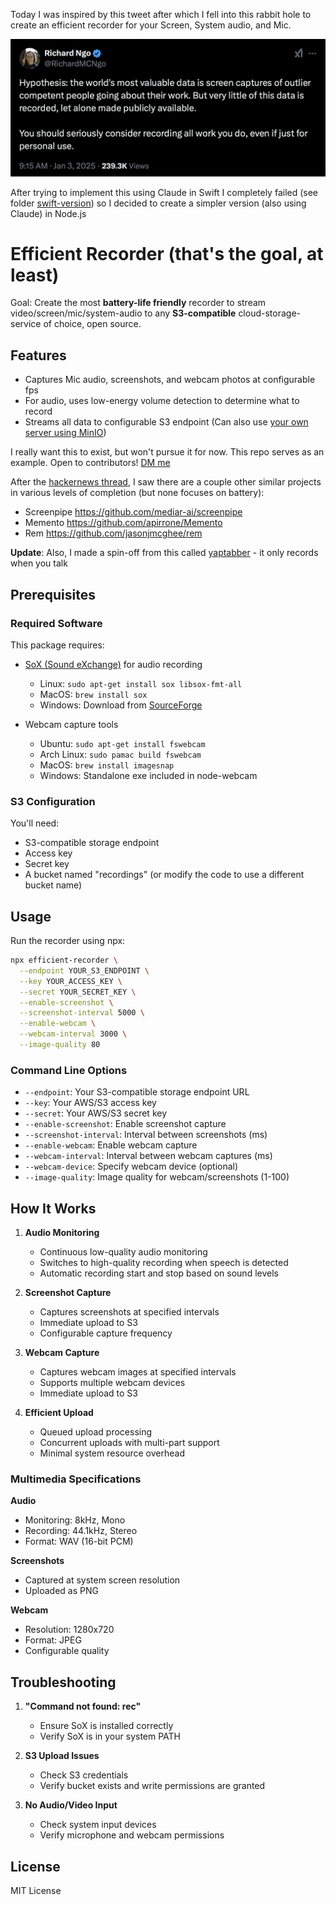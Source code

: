 Today I was inspired by this tweet after which I fell into this rabbit hole to create an efficient recorder for your Screen, System audio, and Mic.

[![](tweet.png)](https://x.com/RichardMCNgo/status/1875093600612261909)

After trying to implement this using Claude in Swift I completely failed (see folder [swift-version](swift-version)) so I decided to create a simpler version (also using Claude) in Node.js

# Efficient Recorder (that's the goal, at least)

Goal: Create the most **battery-life friendly** recorder to stream video/screen/mic/system-audio to any **S3-compatible** cloud-storage-service of choice, open source.

## Features

- Captures Mic audio, screenshots, and webcam photos at configurable fps
- For audio, uses low-energy volume detection to determine what to record
- Streams all data to configurable S3 endpoint (Can also use [your own server using MinIO](https://github.com/minio/minio))

I really want this to exist, but won't pursue it for now. This repo serves as an example. Open to contributors! [DM me](https://x.com/janwilmake)

After the [hackernews thread](https://news.ycombinator.com/item?id=42596607), I saw there are a couple other similar projects in various levels of completion (but none focuses on battery):

- Screenpipe https://github.com/mediar-ai/screenpipe
- Memento https://github.com/apirrone/Memento
- Rem https://github.com/jasonjmcghee/rem

**Update**: Also, I made a spin-off from this called [yaptabber](https://github.com/janwilmake/yaptabber) - it only records when you talk

## Prerequisites

### Required Software

This package requires:

- [SoX (Sound eXchange)](http://sox.sourceforge.net/) for audio recording

  - Linux: `sudo apt-get install sox libsox-fmt-all`
  - MacOS: `brew install sox`
  - Windows: Download from [SourceForge](http://sourceforge.net/projects/sox/files/latest/download)

- Webcam capture tools
  - Ubuntu: `sudo apt-get install fswebcam`
  - Arch Linux: `sudo pamac build fswebcam`
  - MacOS: `brew install imagesnap`
  - Windows: Standalone exe included in node-webcam

### S3 Configuration

You'll need:

- S3-compatible storage endpoint
- Access key
- Secret key
- A bucket named "recordings" (or modify the code to use a different bucket name)

## Usage

Run the recorder using npx:

```bash
npx efficient-recorder \
  --endpoint YOUR_S3_ENDPOINT \
  --key YOUR_ACCESS_KEY \
  --secret YOUR_SECRET_KEY \
  --enable-screenshot \
  --screenshot-interval 5000 \
  --enable-webcam \
  --webcam-interval 3000 \
  --image-quality 80
```

### Command Line Options

- `--endpoint`: Your S3-compatible storage endpoint URL
- `--key`: Your AWS/S3 access key
- `--secret`: Your AWS/S3 secret key
- `--enable-screenshot`: Enable screenshot capture
- `--screenshot-interval`: Interval between screenshots (ms)
- `--enable-webcam`: Enable webcam capture
- `--webcam-interval`: Interval between webcam captures (ms)
- `--webcam-device`: Specify webcam device (optional)
- `--image-quality`: Image quality for webcam/screenshots (1-100)

## How It Works

1. **Audio Monitoring**

   - Continuous low-quality audio monitoring
   - Switches to high-quality recording when speech is detected
   - Automatic recording start and stop based on sound levels

2. **Screenshot Capture**

   - Captures screenshots at specified intervals
   - Immediate upload to S3
   - Configurable capture frequency

3. **Webcam Capture**

   - Captures webcam images at specified intervals
   - Supports multiple webcam devices
   - Immediate upload to S3

4. **Efficient Upload**
   - Queued upload processing
   - Concurrent uploads with multi-part support
   - Minimal system resource overhead

### Multimedia Specifications

**Audio**

- Monitoring: 8kHz, Mono
- Recording: 44.1kHz, Stereo
- Format: WAV (16-bit PCM)

**Screenshots**

- Captured at system screen resolution
- Uploaded as PNG

**Webcam**

- Resolution: 1280x720
- Format: JPEG
- Configurable quality

## Troubleshooting

1. **"Command not found: rec"**

   - Ensure SoX is installed correctly
   - Verify SoX is in your system PATH

2. **S3 Upload Issues**

   - Check S3 credentials
   - Verify bucket exists and write permissions are granted

3. **No Audio/Video Input**
   - Check system input devices
   - Verify microphone and webcam permissions

## License

MIT License
